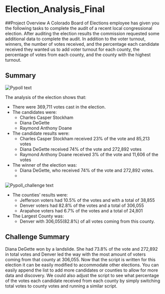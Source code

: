 # Election_Analysis_Final

##Project Overview
A Colorado Board of Elections employee has given you the following tasks to complete the audit of a recent local congressional election. After auditing the election results the commission requested some additional data to complete the audit. In addition to the voter turnout, winners, the number of votes received, and the percentage each candidate received they wanted us to add voter turnout for each county, the percentage of votes from each county, and the county with the highest turnout.


## Summary

![Pypoll text](https://user-images.githubusercontent.com/108442512/202873649-fe12ff45-83ee-4b8b-8176-12c50f06996a.png)


The analysis of the election shows that:
- There were 369,711 votes cast in the election.
- The candidates were:
    - Charles Casper Stockham
    - Diana DeGette
    - Raymond Anthony Doane
- The candidate results were:
    - Charles Casper Stockham received 23% of the vote and 85,213 votes
    - Diana DeGette received 74% of the vote and 272,892 votes
    - Raymond Anthony Doane received 3% of the vote and 11,606 of the votes
- The winner of the election was:
    - Diana DeGette, who received 74% of the vote and 272,892 votes.
    - 

![Pypoll_challenge text](https://user-images.githubusercontent.com/108442512/202873954-c8705b97-9271-4696-94fc-01c8eb97944a.png)


- The counties’ results were:
    - Jefferson voters had 10.5% of the votes and with a total of 38,855
    - Denver voters had 82.8% of the votes and a total of 306,055
    - Arapahoe voters had 6.7% of the votes and a total of 24,801
- The Largest County was:
    - Denver with 306,055(82.8%) of all votes coming from this county.
    

## Challenge Summary
Diana DeGette won by a landslide. She had 73.8% of the vote and 272,892 in total votes and Denver led the way with the most amount of voters coming from that county at 306,055. Now that the script is written for this election it can be easily modified to accommodate other elections. You can easily append the list to add more candidates or counties to allow for more data and discovery. We could also adjust the script to see what percentage of the votes each candidate received from each county by simply switching total votes to county votes and running a similar script.
